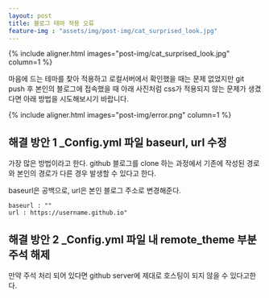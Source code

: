 ```yaml
---
layout: post
title: 블로그 테마 적용 오류
feature-img : "assets/img/post-img/cat_surprised_look.jpg"
---
```


{% include aligner.html images="post-img/cat_surprised_look.jpg" column=1 %}

마음에 드는 테마를 찾아 적용하고 로컬서버에서 확인했을 때는 문제 없었지만 git push 후 본인의 블로그에 접속했을 때 아래 사진처럼 css가 적용되지 않는 문제가 생겼다면 아래 방법을 시도해보시기 바랍니다.

{% include aligner.html images="post-img/error.png" column=1 %}

## 해결 방안 1 _Config.yml 파일 baseurl, url 수정
가장 많은 방법이라고 한다. github 블로그를 clone 하는 과정에서 기존에 작성된 경로와 본인의 경로가 다른 경우 발생할 수 있다고 한다.

baseurl은 공백으로, url은 본인 블로그 주소로 변경해준다.

```
baseurl : ""
url : https://username.github.io"
```

## 해결 방안 2 _Config.yml 파일 내 remote_theme 부분 주석 해제
만약 주석 처리 되어 있다면 github server에 제대로 호스팅이 되지 않을 수 있다고한다.